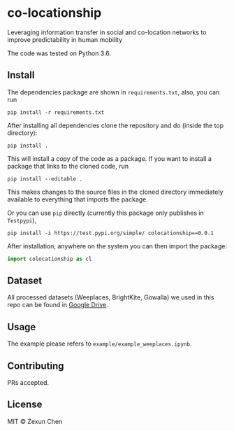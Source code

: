 # co-locationship

Leveraging information transfer in social and co-location networks to improve predictability in human mobility

The code was tested on Python 3.6.

## Install

The dependencies package are shown in `requirements.txt`, also, you can run 

```
pip install -r requirements.txt
```

After installing all dependencies clone the repository and do (inside the top directory):

```
pip install . 
```

This will install a copy of the code as a package. If you want to install a package that links to the cloned code, run

```
pip install --editable .
```

This makes changes to the source files in the cloned directory immediately available to everything that imports the package.

Or you can use `pip` directly (currently this package only publishes in `Testpypi`), 

```
pip install -i https://test.pypi.org/simple/ colocationship==0.0.1
```

After installation, anywhere on the system you can then import the package:

```python
import colocationship as cl
```

## Dataset

All processed datasets (Weeplaces, BrightKite, Gowalla) we used in this repo can be found in [Google Drive](https://drive.google.com/drive/folders/1C71Atf4x7eTAEazAPehih5_zkBqqfX4M?usp=sharing).

## Usage

The example please refers to `example/example_weeplaces.ipynb`.

## Contributing

PRs accepted.

## License

MIT © Zexun Chen